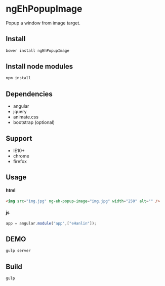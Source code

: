 ngEhPopupImage
===================================

Popup a window from image target.

## Install

```bash
bower install ngEhPopupImage
```

## Install node modules

```bash
npm install
```

## Dependencies

* angular
* jquery
* animate.css
* bootstrap (optional)

## Support

* IE10+
* chrome
* firefox

## Usage

#### html
```html
<img src="img.jpg" ng-eh-popup-image="img.jpg" width="250" alt="" />
```

#### js
```js
app = angular.module("app",["eHanlin"]);
```

## DEMO

```bash
gulp server
```

## Build

```bash
gulp
```

